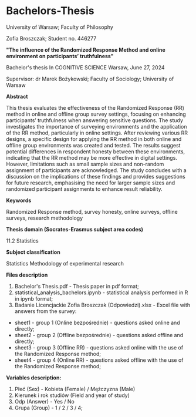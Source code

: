 # Bachelors-Thesis

University of Warsaw;
Faculty of Philosophy

 Zofia Broszczak; Student no. 446277

 **"The influence of the Randomized Response Method and online environment on participants’ truthfulness"**
 
 Bachelor's thesis In COGNITIVE SCIENCE
 Warsaw, June 27, 2024
 
 Supervisor:
 dr Marek Bożykowski;
Faculty of Sociology;
 University of Warsaw

**Abstract**

 This thesis evaluates the effectiveness of the Randomized Response (RR) method in
 online and offline group survey settings, focusing on enhancing participants’
 truthfulness when answering sensitive questions. The study investigates the importance
 of surveying environments and the application of the RR method, particularly in online
 settings. After reviewing various RR designs, a specific design for applying the RR
 method in both online and offline group environments was created and tested. The
 results suggest potential differences in respondent honesty between these environments,
 indicating that the RR method may be more effective in digital settings. However,
 limitations such as small sample sizes and non-random assignment of participants are
 acknowledged. The study concludes with a discussion on the implications of these
 findings and provides suggestions for future research, emphasising the need for larger
 sample sizes and randomized participant assignments to enhance result reliability.

 **Keywords**
 
 Randomized Response method, survey honesty, online surveys, offline surveys,
 research methodology
 
 **Thesis domain (Socrates-Erasmus subject area codes)**
 
 11.2 Statistics
 
**Subject classification**

 Statistics
 Methodology of experimental research


 **Files description**
1. Bachelor's Thesis.pdf - Thesis paper in pdf format;
2. statistical_analysis_bachelors.ipynb - statistical analysis performed in R in ipynb format;
3. Badanie Licencjackie Zofia Broszczak (Odpowiedzi).xlsx - Excel file with answers from the survey:
- sheet1 - group 1 (Online bezpośrednie) - questions asked online and directly;
- sheet2 - group 2 (Offline bezpośrednie) - questions asked offline and directly;
- sheet3 - group 3 (Offline RR) - questions asked online with the use of the Randomized Response method;
- sheet4 - group 4 (Online RR) - questions asked offline with the use of the Randomized Response method;

**Variables description:**
1. Płeć (Sex) - Kobieta (Female) / Mężczyzna (Male)
2. Kierunek i rok studiów (Field and year of study)
3. Odp (Answer) - Yes / No
4. Grupa (Group) - 1 / 2 / 3 / 4;
